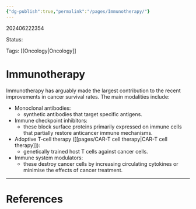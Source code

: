 ```yaml
---
{"dg-publish":true,"permalink":"/pages/Immunotherapy/"}
---
```



202406222354

Status: 

Tags: [[Oncology\|Oncology]]

# Immunotherapy
Immunotherapy has arguably made the largest contribution to the recent improvements in cancer survival rates. The main modalities include:
- Monoclonal antibodies: 
	- synthetic antibodies that target specific antigens.
- Immune checkpoint inhibitors: 
	- these block surface proteins primarily expressed on immune cells that partially restore anticancer immune mechanisms.
- Adoptive T-cell therapy ([[pages/CAR-T cell therapy\|CAR-T cell therapy]]): 
	- genetically trained host T cells against cancer cells.
- Immune system modulators: 
	- these destroy cancer cells by increasing circulating cytokines or minimise the effects of cancer treatment.







___
# References

